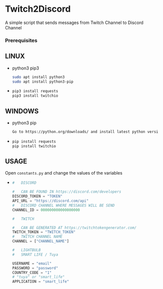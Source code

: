 # Twitch2Discord
A simple script that sends messages from Twitch Channel to Discord Channel

### Prerequisites
## LINUX
* python3 pip3
  ```sh
  sudo apt install python3
  sudo apt install python3-pip
  ```
* ```sh
  pip3 install requests
  pip3 install twitchio
  ```
## WINDOWS
* python3 pip
  ```sh
  Go to https://python.org/downloads/ and install latest python version
  ```
* ```sh
  pip install requests
  pip install twitchio
  ```
## USAGE
Open `constants.py` and change the values of the variables
* ```py
  #   DISCORD

  #   CAN BE FOUND IN https://discord.com/developers
  DISCORD_TOKEN = "TOKEN"
  API_URL = "https://discord.com/api"
  #   DISCORD CHANNEL WHERE MESSAGES WILL BE SEND
  CHANNEL_ID = 000000000000000000

  #   TWITCH

  #   CAN BE GENERATED AT https://twitchtokengenerator.com/
  TWITCH_TOKEN = "TWITCH_TOKEN"
  #   TWITCH CHANNEL NAME
  CHANNEL = ["CHANNEL_NAME"]

  #   LIGHTBULB
  #   SMART LIFE / Tuya

  USERNAME = "email"
  PASSWORD = "password"
  COUNTRY_CODE = "1"
  # "tuya" or "smart_life"
  APPLICATION = "smart_life"
  ```
